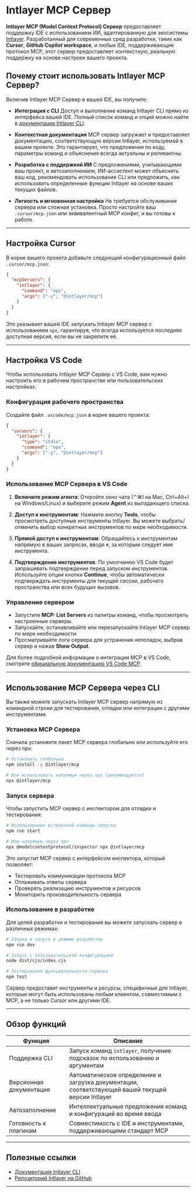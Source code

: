 # Intlayer MCP Сервер

**Intlayer MCP (Model Context Protocol) Сервер** предоставляет поддержку IDE с использованием ИИ, адаптированную для экосистемы [Intlayer](https://github.com/aymericzip/intlayer). Разработанный для современных сред разработки, таких как **Cursor**, **GitHub Copilot workspace**, и любые IDE, поддерживающие протокол MCP, этот сервер предоставляет контекстную, реальную поддержку на основе настроек вашего проекта.

## Почему стоит использовать Intlayer MCP Сервер?

Включив Intlayer MCP Сервер в вашей IDE, вы получите:

- **Интеграция с CLI**
  Доступ и выполнение команд Intlayer CLI прямо из интерфейса вашей IDE. Полный список команд и опций можно найти в [документации Intlayer CLI](https://github.com/aymericzip/intlayer/blob/main/docs/ru/intlayer_cli.md).

- **Контекстная документация**
  MCP сервер загружает и предоставляет документацию, соответствующую версии Intlayer, используемой в вашем проекте. Это гарантирует, что предложения по коду, параметры команд и объяснения всегда актуальны и релевантны.

- **Разработка с поддержкой ИИ**
  С предложениями, учитывающими ваш проект, и автозаполнением, ИИ-ассистент может объяснить ваш код, рекомендовать использование CLI или предложить, как использовать определенные функции Intlayer на основе ваших текущих файлов.

- **Легкость и мгновенная настройка**
  Не требуется обслуживание сервера или сложная установка. Просто настройте ваш `.cursor/mcp.json` или эквивалентный MCP конфиг, и вы готовы к работе.

---

## Настройка Cursor

В корне вашего проекта добавьте следующий конфигурационный файл `.cursor/mcp.json`:

```json
{
  "mcpServers": {
    "intlayer": {
      "command": "npx",
      "args": ["-y", "@intlayer/mcp"]
    }
  }
}
```

Это указывает вашей IDE запускать Intlayer MCP сервер с использованием `npx`, гарантируя, что всегда используется последняя доступная версия, если вы не закрепите её.

---

## Настройка VS Code

Чтобы использовать Intlayer MCP Сервер с VS Code, вам нужно настроить его в рабочем пространстве или пользовательских настройках.

### Конфигурация рабочего пространства

Создайте файл `.vscode/mcp.json` в корне вашего проекта:

```json
{
  "servers": {
    "intlayer": {
      "type": "stdio",
      "command": "npx",
      "args": ["-y", "@intlayer/mcp"]
    }
  }
}
```

### Использование MCP Сервера в VS Code

1. **Включите режим агента**: Откройте окно чата (⌃⌘I на Mac, Ctrl+Alt+I на Windows/Linux) и выберите режим **Agent** из выпадающего списка.

2. **Доступ к инструментам**: Нажмите кнопку **Tools**, чтобы просмотреть доступные инструменты Intlayer. Вы можете выбрать/отменить выбор конкретных инструментов по мере необходимости.

3. **Прямой доступ к инструментам**: Обращайтесь к инструментам напрямую в ваших запросах, вводя `#`, за которым следует имя инструмента.

4. **Подтверждение инструментов**: По умолчанию VS Code будет запрашивать подтверждение перед запуском инструментов. Используйте опции кнопки **Continue**, чтобы автоматически подтверждать инструменты для текущей сессии, рабочего пространства или всех будущих вызовов.

### Управление сервером

- Запустите **MCP: List Servers** из палитры команд, чтобы просмотреть настроенные серверы.
- Запускайте, останавливайте или перезапускайте Intlayer MCP сервер по мере необходимости.
- Просматривайте логи сервера для устранения неполадок, выбрав сервер и нажав **Show Output**.

Для более подробной информации о интеграции MCP в VS Code, смотрите [официальную документацию VS Code MCP](https://code.visualstudio.com/docs/copilot/chat/mcp-servers).

---

## Использование MCP Сервера через CLI

Вы также можете запускать Intlayer MCP сервер напрямую из командной строки для тестирования, отладки или интеграции с другими инструментами.

### Установка MCP Сервера

Сначала установите пакет MCP сервера глобально или используйте его через npx:

```bash
# Установить глобально
npm install -g @intlayer/mcp

# Или использовать напрямую через npx (рекомендуется)
npx @intlayer/mcp
```

### Запуск сервера

Чтобы запустить MCP сервер с инспектором для отладки и тестирования:

```bash
# Использование встроенной команды запуска
npm run start

# Или напрямую через npx
npx @modelcontextprotocol/inspector npx @intlayer/mcp
```

Это запустит MCP сервер с интерфейсом инспектора, который позволяет:

- Тестировать коммуникации протокола MCP
- Отлаживать ответы сервера
- Проверять реализацию инструментов и ресурсов
- Мониторить производительность сервера

### Использование в разработке

Для целей разработки и тестирования вы можете запускать сервер в различных режимах:

```bash
# Сборка и запуск в режиме разработки
npm run dev

# Запуск с пользовательской конфигурацией
node dist/cjs/index.cjs

# Тестирование функциональности сервера
npm test
```

Сервер предоставит инструменты и ресурсы, специфичные для Intlayer, которые могут быть использованы любым клиентом, совместимым с MCP, а не только Cursor или другими IDE.

---

## Обзор функций

| Функция                 | Описание                                                                                          |
| ----------------------- | ------------------------------------------------------------------------------------------------- |
| Поддержка CLI           | Запуск команд `intlayer`, получение подсказок по использованию и аргументам                       |
| Версионная документация | Автоматическое определение и загрузка документации, соответствующей вашей текущей версии Intlayer |
| Автозаполнение          | Интеллектуальные предложения команд и конфигураций во время ввода                                 |
| Готовность к плагинам   | Совместимость с IDE и инструментами, поддерживающими стандарт MCP                                 |

---

## Полезные ссылки

- [Документация Intlayer CLI](https://github.com/aymericzip/intlayer/blob/main/docs/ru/intlayer_cli.md)
- [Репозиторий Intlayer на GitHub](https://github.com/aymericzip/intlayer)

---
